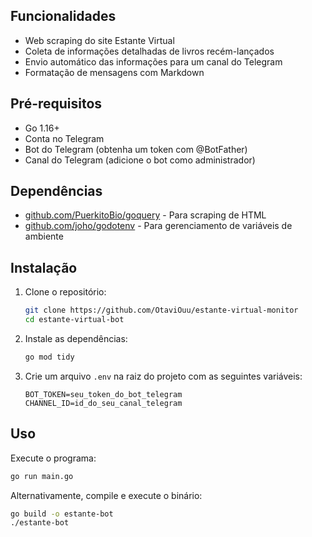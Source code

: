 ## Funcionalidades

- Web scraping do site Estante Virtual
- Coleta de informações detalhadas de livros recém-lançados
- Envio automático das informações para um canal do Telegram
- Formatação de mensagens com Markdown

## Pré-requisitos

- Go 1.16+
- Conta no Telegram
- Bot do Telegram (obtenha um token com @BotFather)
- Canal do Telegram (adicione o bot como administrador)

## Dependências

- [github.com/PuerkitoBio/goquery](https://github.com/PuerkitoBio/goquery) - Para scraping de HTML
- [github.com/joho/godotenv](https://github.com/joho/godotenv) - Para gerenciamento de variáveis de ambiente

## Instalação

1. Clone o repositório:
   ```bash
   git clone https://github.com/OtaviOuu/estante-virtual-monitor
   cd estante-virtual-bot
   ```

2. Instale as dependências:
   ```bash
   go mod tidy
   ```

3. Crie um arquivo `.env` na raiz do projeto com as seguintes variáveis:
   ```
   BOT_TOKEN=seu_token_do_bot_telegram
   CHANNEL_ID=id_do_seu_canal_telegram
   ```

## Uso

Execute o programa:

```bash
go run main.go
```

Alternativamente, compile e execute o binário:

```bash
go build -o estante-bot
./estante-bot
```
